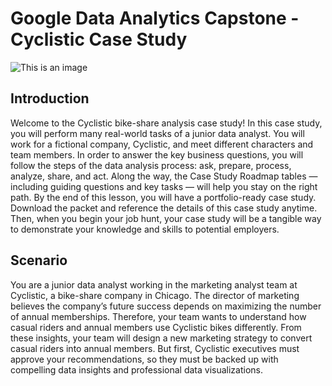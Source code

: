# Google Data Analytics Capstone - Cyclistic Case Study

![This is an image](https://media-exp1.licdn.com/dms/image/C4E12AQFKlj6Wndw18Q/article-cover_image-shrink_600_2000/0/1637344484927?e=2147483647&v=beta&t=RsIjijwxg_4_YA3zgnueh8GJtYlGWLuFMKOqpZp80a0)



## **Introduction**
Welcome to the Cyclistic bike-share analysis case study! In this case study, you will perform many real-world tasks of a junior
data analyst. You will work for a fictional company, Cyclistic, and meet different characters and team members. In order to
answer the key business questions, you will follow the steps of the data analysis process: ask, prepare, process, analyze,
share, and act. Along the way, the Case Study Roadmap tables — including guiding questions and key tasks — will help you
stay on the right path.
By the end of this lesson, you will have a portfolio-ready case study. Download the packet and reference the details of this
case study anytime. Then, when you begin your job hunt, your case study will be a tangible way to demonstrate your
knowledge and skills to potential employers.

## Scenario
You are a junior data analyst working in the marketing analyst team at Cyclistic, a bike-share company in Chicago. The director
of marketing believes the company’s future success depends on maximizing the number of annual memberships. Therefore,
your team wants to understand how casual riders and annual members use Cyclistic bikes differently. From these insights,
your team will design a new marketing strategy to convert casual riders into annual members. But first, Cyclistic executives
must approve your recommendations, so they must be backed up with compelling data insights and professional data
visualizations.

